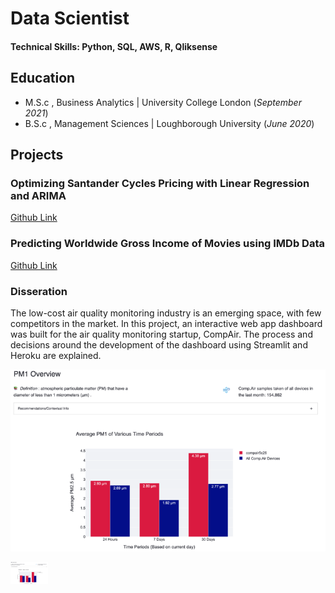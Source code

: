 # Data Scientist

#### Technical Skills: Python, SQL, AWS, R, Qliksense

## Education						       		
- M.S.c , Business Analytics	| University College London (_September 2021_)	 			        		
- B.S.c , Management Sciences | Loughborough University (_June 2020_)

## Projects
### Optimizing Santander Cycles Pricing with Linear Regression and ARIMA
[Github Link](https://github.com/Julienvh98/Optimizing-Santander-Cycles-Pricing/blob/main/Optimizing%20Santander%20Cycles%20Pricing%20with%20Linear%20Regression%20and%20ARIMA.ipynb)

### Predicting Worldwide Gross Income of Movies using IMDb Data
[Github Link](https://github.com/Julienvh98/Predicting-Worldwide-Revenue-of-Movies-using-IMDb-Data/blob/main/Predictive%20Analytics%20Final.ipynb)

### Disseration
The low-cost air quality monitoring industry is an emerging space, with few competitors in the market. In this project, an interactive 
web app dashboard was built for the air quality monitoring startup, CompAir. The process and 
decisions around the development of the dashboard using Streamlit and Heroku are explained.

![PM1](/assets/PM1.png)

<img src=/assets/PM1.png width="60">




